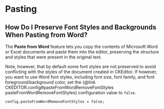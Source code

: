 <!--
Copyright (c) 2003-2015, CKSource - Frederico Knabben. All rights reserved.
For licensing, see LICENSE.md.
-->

# Pasting


## How Do I Preserve Font Styles and Backgrounds When Pasting from Word?

The **Paste from Word** feature lets you copy the contents of Microsoft Word or Excel documents and paste them into the editor, preserving the structure and styles that were present in the original text.

Note, however, that by default some font styles are not preserved to avoid conflicting with the styles of the document created in CKEditor. If however, you want to use Word font styles, including font size, font family, and font foreground/background color, set the {@link CKEDITOR.config#pasteFromWordRemoveFontStyles pasteFromWordRemoveFontStyles} configuration value to `false`.

	config.pasteFromWordRemoveFontStyles = false;